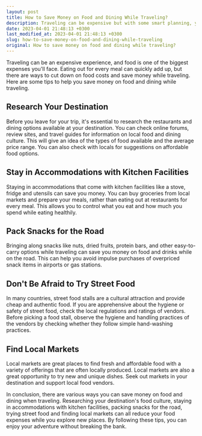```yaml
---
layout: post
title: How to Save Money on Food and Dining While Traveling?
description: Traveling can be expensive but with some smart planning, you can cut down on food costs and save money. Here are some tips to help you save money on food and dining while traveling.
date: 2023-04-01 21:48:13 +0300
last_modified_at: 2023-04-01 21:48:13 +0300
slug: how-to-save-money-on-food-and-dining-while-traveling
original: How to save money on food and dining while traveling?
---
```

Traveling can be an expensive experience, and food is one of the biggest expenses you'll face. Eating out for every meal can quickly add up, but there are ways to cut down on food costs and save money while traveling. Here are some tips to help you save money on food and dining while traveling.

## Research Your Destination

Before you leave for your trip, it's essential to research the restaurants and dining options available at your destination. You can check online forums, review sites, and travel guides for information on local food and dining culture. This will give an idea of the types of food available and the average price range. You can also check with locals for suggestions on affordable food options.

## Stay in Accommodations with Kitchen Facilities

Staying in accommodations that come with kitchen facilities like a stove, fridge and utensils can save you money. You can buy groceries from local markets and prepare your meals, rather than eating out at restaurants for every meal. This allows you to control what you eat and how much you spend while eating healthily.

## Pack Snacks for the Road

Bringing along snacks like nuts, dried fruits, protein bars, and other easy-to-carry options while traveling can save you money on food and drinks while on the road. This can help you avoid impulse purchases of overpriced snack items in airports or gas stations.

## Don't Be Afraid to Try Street Food

In many countries, street food stalls are a cultural attraction and provide cheap and authentic food. If you are apprehensive about the hygiene or safety of street food, check the local regulations and ratings of vendors. Before picking a food stall, observe the hygiene and handling practices of the vendors by checking whether they follow simple hand-washing practices.

## Find Local Markets

Local markets are great places to find fresh and affordable food with a variety of offerings that are often locally produced. Local markets are also a great opportunity to try new and unique dishes. Seek out markets in your destination and support local food vendors.

In conclusion, there are various ways you can save money on food and dining when traveling. Researching your destination's food culture, staying in accommodations with kitchen facilities, packing snacks for the road, trying street food and finding local markets can all reduce your food expenses while you explore new places. By following these tips, you can enjoy your adventure without breaking the bank.